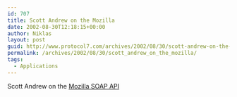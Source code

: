 ```yaml
---
id: 707
title: Scott Andrew on the Mozilla
date: 2002-08-30T12:18:15+00:00
author: Niklas
layout: post
guid: http://www.protocol7.com/archives/2002/08/30/scott-andrew-on-the-mozilla/
permalink: /archives/2002/08/30/scott_andrew_on_the_mozilla/
tags:
  - Applications
---
```

<div class='microid-b4bc0bf8fd1dadf982e0a588e28188a3579992d0'>
  <p>
    <a href="http://www.scottandrew.com"></a>Scott Andrew on the <a href="http://developer.apple.com/internet/webservices/mozillasoapapi.html">Mozilla SOAP API</a>
  </p>
</div>
